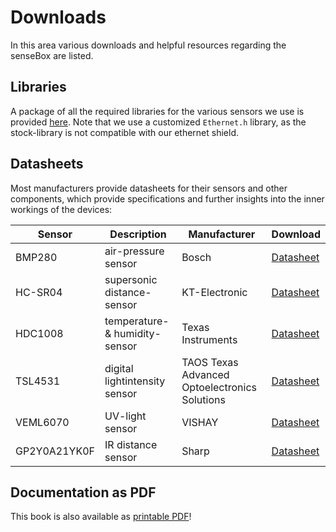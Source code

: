 # Downloads
In this area various downloads and helpful resources regarding the senseBox are listed.

## Libraries
A package of all the required libraries for the various sensors we use is provided [here](https://raw.githubusercontent.com/sensebox/resources/master/libraries/senseBox_Libraries.zip).
Note that we use a customized `Ethernet.h` library, as the stock-library is not compatible with our ethernet shield.

## Datasheets
Most manufacturers provide datasheets for their sensors and other components, which provide specifications and further insights into the inner workings of the devices:

| Sensor  | Description | Manufacturer | Download |
|---------|-------------|--------------|----------|
| BMP280  | air-pressure sensor | Bosch | [Datasheet](https://raw.githubusercontent.com/sensebox/resources/master/datasheets/datasheet_BMP280-pressure-sensor.pdf) |
| HC-SR04 | supersonic distance-sensor | KT-Electronic | [Datasheet](https://raw.githubusercontent.com/sensebox/resources/master/datasheets/datasheet_HC-SR04_ultraschallmodul.pdf) |
| HDC1008 | temperature- & humidity-sensor | Texas Instruments  |[Datasheet](https://raw.githubusercontent.com/sensebox/resources/master/datasheets/datasheet_hdc1008.pdf)
| TSL4531 | digital lightintensity sensor | TAOS Texas Advanced Optoelectronics Solutions |[Datasheet](https://raw.githubusercontent.com/sensebox/resources/master/datasheets/datasheet_TSL4531_lux-sensor.pdf)|
| VEML6070| UV-light sensor | VISHAY | [Datasheet](https://raw.githubusercontent.com/sensebox/resources/master/datasheets/datasheet_veml6070-UV-A-Light-Sensor.pdf)                        |
| GP2Y0A21YK0F | IR distance sensor | Sharp | [Datasheet](https://raw.githubusercontent.com/sensebox/resources/master/datasheets/datasheet_sharp_ir-dist_GP2Y0A21YK0F.pdf) |

## Documentation as PDF
This book is also available as [printable PDF](https://sensebox.github.io/books/senseBox:edu_en.pdf)!
